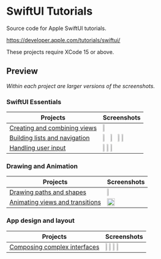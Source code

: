 # SwiftUI Tutorials

Source code for Apple SwiftUI tutorials.

https://developer.apple.com/tutorials/swiftui/

These projects require XCode 15 or above.

## Preview

*Within each project are larger versions of the screenshots.*

### SwiftUI Essentials

Projects | Screenshots
---      | ---
[Creating and combining views](01-SwiftUIEssentials/01-CreatingAndCombiningViews) | <img src="https://github.com/bashubb/SwiftUITutorialsByApple/blob/main/01-SwiftUIEssentials/01-CreatingAndCombiningViews/TurtleRock.jpeg" height="10%">
[Building lists and navigation](01-SwiftUIEssentials/02-BuildingListsAndNavigation) | <img src="https://github.com/bashubb/SwiftUITutorialsByApple/blob/main/01-SwiftUIEssentials/02-BuldingListsAndNavigation/Listnavigation1.jpeg" height="20%"><img src="https://github.com/bashubb/SwiftUITutorialsByApple/blob/main/01-SwiftUIEssentials/02-BuldingListsAndNavigation/Listnavigation2.jpeg" height="20%"><img src="https://github.com/bashubb/SwiftUITutorialsByApple/blob/main/01-SwiftUIEssentials/02-BuldingListsAndNavigation/ListNavigation3.jpeg" height="10%"><img src="https://github.com/bashubb/SwiftUITutorialsByApple/blob/main/01-SwiftUIEssentials/02-BuldingListsAndNavigation/ListNavigation4.jpeg" height="10%">
[Handling user input](01-SwiftUIEssentials/03-HandlingUserInput) | <img src="https://github.com/bashubb/SwiftUITutorialsByApple/blob/main/01-SwiftUIEssentials/03-HandlingUserInput/userInput1.jpeg" height="10%"><img src="https://github.com/bashubb/SwiftUITutorialsByApple/blob/main/01-SwiftUIEssentials/03-HandlingUserInput/userinput2.jpeg" height="10%"><img src="https://github.com/bashubb/SwiftUITutorialsByApple/blob/main/01-SwiftUIEssentials/03-HandlingUserInput/userinput3.jpeg" height="10%">




### Drawing and Animation

Projects | Screenshots
---      | ---
[Drawing paths and shapes](02-DrawingAndAnimation/01-DrawingPathsAndShapes) | <img src="https://github.com/bashubb/SwiftUITutorialsByApple/blob/main/02-DrawingAndAnimation/01-DrawingPathsAndShapes/drawing.jpeg" height="10%">
[Animating views and transitions](02-DrawingAndAnimation/02-AnimatingViewsAndTransitions) | <img src="https://github.com/bashubb/SwiftUITutorialsByApple/blob/main/02-DrawingAndAnimation/02-AnimatingViewsAndTransitions/animation.gif" width="45%">




### App design and layout

Projects | Screenshots
---      | ---
[Composing complex interfaces](03-AppDesignAndLayout/01-ComposingComplexInterfaces) | <img src="https://github.com/bashubb/SwiftUITutorialsByApple/blob/main/03-AppDesignAndLayout/01-ComposingComplexInterFaces/complexInterFaces1.jpeg" height="10%"><img src="https://github.com/bashubb/SwiftUITutorialsByApple/blob/main/03-AppDesignAndLayout/01-ComposingComplexInterFaces/complexInterFaces2.jpeg" height="10%"><img src="https://github.com/bashubb/SwiftUITutorialsByApple/blob/main/03-AppDesignAndLayout/01-ComposingComplexInterFaces/complexInterFaces3.jpeg" height="10%"><img src="https://github.com/bashubb/SwiftUITutorialsByApple/blob/main/03-AppDesignAndLayout/01-ComposingComplexInterFaces/complexInterFaces4.jpeg" height="10%">
<!--
[Working with UI controls](03-AppDesignAndLayout/02-WorkingWithUIControls) | ![screen01](03-AppDesignAndLayout/02-WorkingWithUIControls/screenshots/small/screen01.png) ![screen02](03-AppDesignAndLayout/02-WorkingWithUIControls/screenshots/small/screen02.png) ![screen03](03-AppDesignAndLayout/02-WorkingWithUIControls/screenshots/small/screen03.png) ![screen04](03-AppDesignAndLayout/02-WorkingWithUIControls/screenshots/small/screen04.png)




### Framework integration

Projects | Screenshots
---      | ---
[Interfacing with UIKit](04-FrameworkIntegration/01-InterfacingWithUIKit) | ![screen01](04-FrameworkIntegration/01-InterfacingWithUIKit/screenshots/small/screen01.png) ![screen02](04-FrameworkIntegration/01-InterfacingWithUIKit/screenshots/small/screen02.png)
[Creating a WatchOS App](04-FrameworkIntegration/02-CreatingAWatchOSApp) | ![screen01](04-FrameworkIntegration/02-CreatingAWatchOSApp/screenshots/small/screen01.png) ![screen02](04-FrameworkIntegration/02-CreatingAWatchOSApp/screenshots/small/screen02.png) ![screen03](04-FrameworkIntegration/02-CreatingAWatchOSApp/screenshots/small/screen03.png) ![screen04](04-FrameworkIntegration/02-CreatingAWatchOSApp/screenshots/small/screen04.png) ![screen05](04-FrameworkIntegration/02-CreatingAWatchOSApp/screenshots/small/screen05.png)
[Creating a MacOS App](04-FrameworkIntegration/03-CreatingAMacOSApp) | ![screen01](04-FrameworkIntegration/03-CreatingAMacOSApp/screenshots/small/screen01.png)
